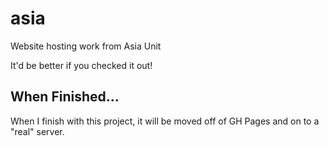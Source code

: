 # asia
Website hosting work from Asia Unit

It'd be better if you checked it out!

## When Finished...

When I finish with this project, it will be moved off of GH Pages and on to a "real" server.
